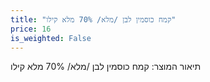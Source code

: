 ```yaml
---
title: "קמח כוסמין לבן /מלא/ 70% מלא קילו"
price: 16
is_weighted: False
---
```


תיאור המוצר: קמח כוסמין לבן /מלא/ 70% מלא קילו
